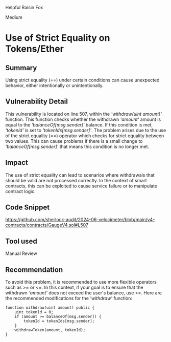 Helpful Raisin Fox

Medium

# Use of Strict Equality on Tokens/Ether

## Summary
Using strict equality (==) under certain conditions can cause unexpected behavior, either intentionally or unintentionally.

## Vulnerability Detail
This vulnerability is located on line 507, within the _'withdraw(uint amount)'_ function. This function checks whether the withdrawn _'amount'_ amount is equal to the _'balanceOf[msg.sender]'_ balance. If this condition is met, _'tokenId'_ is set to _'tokenIds[msg.sender]'_. The problem arises due to the use of the strict equality (==) operator which checks for strict equality between two values. This can cause problems if there is a small change to _'balanceOf[msg.sender]'_ that means this condition is no longer met.

## Impact
The use of strict equality can lead to scenarios where withdrawals that should be valid are not processed correctly. In the context of smart contracts, this can be exploited to cause service failure or to manipulate contract logic.

## Code Snippet
https://github.com/sherlock-audit/2024-06-velocimeter/blob/main/v4-contracts/contracts/GaugeV4.sol#L507

## Tool used

Manual Review

## Recommendation
To avoid this problem, it is recommended to use more flexible operators such as >= or <=. In this context, if your goal is to ensure that the withdrawn _'amount'_ does not exceed the user's balance, use >=. Here are the recommended modifications for the _'withdraw'_ function:
```solidity
function withdraw(uint amount) public {
    uint tokenId = 0;
    if (amount >= balanceOf[msg.sender]) {
        tokenId = tokenIds[msg.sender];
    }
    withdrawToken(amount, tokenId);
}
```

